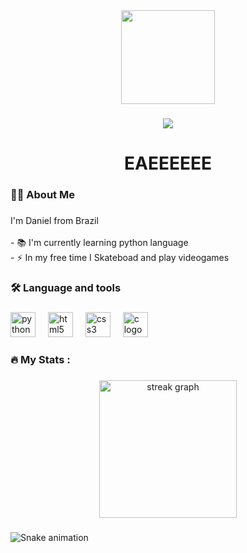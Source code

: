 <div align="center">
  <img height="150" src=""C:\Users\dania\Downloads\musashi.jpg""  />
</div>

###

<div align="center">
  <img src="https://visitor-badge.laobi.icu/badge?page_id=DaaelCode.DaaelCode&"  />
</div>

###

<h1 align="center">EAEEEEEE</h1>

###

<div align="center">
</div>

###

<h3 align="left">👩‍💻  About Me</h3>

###

<p align="left">I'm Daniel from Brazil<br><br>- 📚 I'm currently learning python language<br>- ⚡ In my free time I Skateboad and play videogames</p>

###

<h3 align="left">🛠 Language and tools</h3>

###

<div align="left">
  <img src="https://cdn.jsdelivr.net/gh/devicons/devicon/icons/python/python-original.svg" height="40" alt="python logo"  />
  <img width="12" />
  <img src="https://cdn.jsdelivr.net/gh/devicons/devicon/icons/html5/html5-original.svg" height="40" alt="html5 logo"  />
  <img width="12" />
  <img src="https://cdn.jsdelivr.net/gh/devicons/devicon/icons/css3/css3-original.svg" height="40" alt="css3 logo"  />
  <img width="12" />
  <img src="https://cdn.jsdelivr.net/gh/devicons/devicon/icons/c/c-original.svg" height="40" alt="c logo"  />
</div>

###

<h3 align="left">🔥   My Stats :</h3>

###

<div align="center">
  <img src="https://streak-stats.demolab.com?user=DaaelCode&locale=en&mode=daily&theme=dark&hide_border=false&border_radius=5&order=3" height="220" alt="streak graph"  />
</div>

###

<img src="https://raw.githubusercontent.com/DaaelCode/DaaelCode/output/snake.svg" alt="Snake animation" />

###
